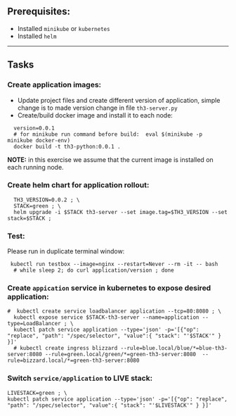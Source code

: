 ## Prerequisites:
- Installed `minikube` or `kubernetes`
- Installed `helm`
---
## Tasks
### Create application images:
- Update project files and create different version of application, simple change is to made version change in file `th3-server.py`
- Create/build docker image and install it to each node:
```shell
  version=0.0.1
  # for minikube run command before build:  eval $(minikube -p minikube docker-env)
  docker build -t th3-python:0.0.1 .
```
**NOTE:** in this exercise we assume that the current image is installed on each running node.
### Create helm chart for application rollout:
```shell
  TH3_VERSION=0.0.2 ; \
  STACK=green ; \
  helm upgrade -i $STACK th3-server --set image.tag=$TH3_VERSION --set stack=$STACK ;
```
### Test: 
Please run in duplicate terminal window:
```shell
 kubectl run testbox --image=nginx --restart=Never --rm -it -- bash
  # while sleep 2; do curl application/version ; done
```
### Create `appication` service in kubernetes to expose desired application:
```shell
#  kubectl create service loadbalancer application --tcp=80:8080 ; \
  kubectl expose service $STACK-th3-server --name=application --type=LoadBalancer ; \
  kubectl patch service application --type='json' -p='[{"op": "replace", "path": "/spec/selector", "value":{ "stack": "'$STACK'" } }]'
  # kubectl create ingress blizzard --rule=blue.local/blue/*=blue-th3-server:8080 --rule=green.local/green/*=green-th3-server:8080  --rule=bizzard.local/*=green-th3-server:8080 
```
### Switch `service/application` to LIVE stack:
```shell
LIVESTACK=green ; \
kubectl patch service application --type='json' -p='[{"op": "replace", "path": "/spec/selector", "value":{ "stack": "'$LIVESTACK'" } }]'
```